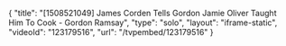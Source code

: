 {
    "title": "[1508521049] James Corden Tells Gordon Jamie Oliver Taught Him To Cook - Gordon Ramsay",
    "type": "solo",
    "layout": "iframe-static",
    "videoId": "123179516",
    "url": "\/tvpembed\/123179516"
}